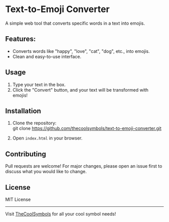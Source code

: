 # Text-to-Emoji Converter

A simple web tool that converts specific words in a text into emojis.

## Features:
- Converts words like "happy", "love", "cat", "dog", etc., into emojis.
- Clean and easy-to-use interface.

## Usage
1. Type your text in the box.
2. Click the "Convert" button, and your text will be transformed with emojis!

## Installation
1. Clone the repository:  
git clone https://github.com/thecoolsymbols/text-to-emoji-converter.git

2. Open `index.html` in your browser.

## Contributing
Pull requests are welcome! For major changes, please open an issue first to discuss what you would like to change.

## License
MIT License

---

Visit [TheCoolSymbols](https://thecoolsymbols.com) for all your cool symbol needs!

